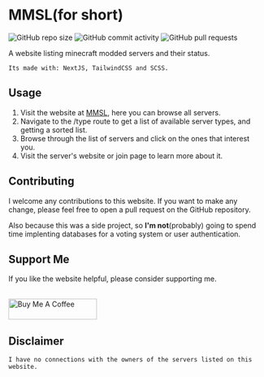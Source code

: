# MMSL(for short)

![GitHub repo size](https://img.shields.io/github/repo-size/aryxst/minecraft-modded-servers)
![GitHub commit activity](https://img.shields.io/github/commit-activity/m/Aryxst/minecraft-modded-servers)
![GitHub pull requests](https://img.shields.io/github/issues-pr/Aryxst/minecraft-modded-servers)

A website listing minecraft modded servers and their status.

    Its made with: NextJS, TailwindCSS and SCSS.

## Usage

1. Visit the website at [MMSL](https://minecraft-modded-servers.vercel.app), here you can browse all servers.
2. Navigate to the /type route to get a list of available server types, and getting a sorted list.
3. Browse through the list of servers and click on the ones that interest you.
4. Visit the server's website or join page to learn more about it.

## Contributing

I welcome any contributions to this website. If you want to make any change, please feel free to open a pull request on the GitHub repository.

Also because this was a side project, so **I'm not**(probably) going to spend time implenting databases for a voting system or user authentication.

## Support Me

<p>If you like the website helpful, please consider supporting me.</p>
<br/>
<a href="https://www.buymeacoffee.com/jessieodeh" target="_blank"><img src="https://cdn.buymeacoffee.com/buttons/default-orange.png" alt="Buy Me A Coffee" height="41" width="174"></a>

## Disclaimer

    I have no connections with the owners of the servers listed on this website.

